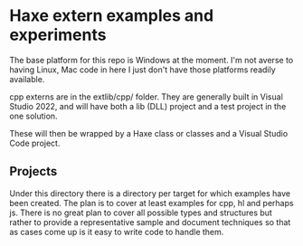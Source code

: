 # Haxe extern examples and experiments

The base platform for this repo is Windows at the moment. I'm not averse to
having Linux, Mac code in here I just don't have those platforms readily 
available.

cpp externs are in the extlib/cpp/ folder. They are generally built in Visual
Studio 2022, and will have both a lib (DLL) project and a test project in the
one solution.

These will then be wrapped by a Haxe class or classes and a Visual Studio Code
project.

## Projects

Under this directory there is a directory per target for which examples have
been created. The plan is to cover at least examples for cpp, hl and perhaps js.
There is no great plan to cover all possible types and structures but rather
to provide a representative sample and document techniques so that as cases
come up is it easy to write code to handle them.